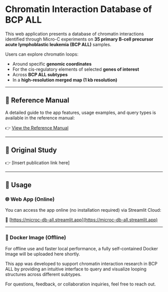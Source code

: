 # Chromatin Interaction Database of BCP ALL

This web application presents a database of chromatin interactions identified through Micro-C experiments on **35 primary B-cell precursor acute lymphoblastic leukemia (BCP ALL)** samples.

Users can explore chromatin loops:
- Around specific **genomic coordinates**
- For the cis-regulatory elements of selected **genes of interest**
- Across **BCP ALL subtypes**
- In a **high-resolution merged map (1 kb resolution)**

---

## 📘 Reference Manual

A detailed guide to the app features, usage examples, and query types is available in the reference manual:

👉 [View the Reference Manual](https://lu.app.box.com/s/55ootvakcpdt0gzr6fytxl302acm44b0)

---

## 📄 Original Study


👉 [Insert publication link here]

---

## 🚀 Usage

### 🌐 Web App (Online)

You can access the app online (no installation required) via Streamlit Cloud:

🔗 [https://microc-db-all.streamlit.app](https://microc-db-all.streamlit.app)

---

### 🐳 Docker Image (Offline)

For offline use and faster local performance, a fully self-contained Docker Image will be uploaded here shortly.


This app was developed to support chromatin interaction research in BCP ALL by providing an intuitive interface to query and visualize looping structures across different subtypes.

For questions, feedback, or collaboration inquiries, feel free to reach out.
